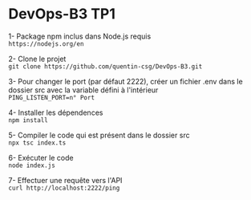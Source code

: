 # DevOps-B3 TP1

1- Package npm inclus dans Node.js requis \
```https://nodejs.org/en```

2- Clone le projet \
```git clone https://github.com/quentin-csg/DevOps-B3.git```

3- Pour changer le port (par défaut 2222), créer un fichier .env dans le dossier src avec la variable défini à l'intérieur \
```PING_LISTEN_PORT=n° Port```

4- Installer les dépendences \
```npm install```

5- Compiler le code qui est présent dans le dossier src \
```npx tsc index.ts```

6- Exécuter le code \
```node index.js```

7- Effectuer une requête vers l'API \
```curl http://localhost:2222/ping```